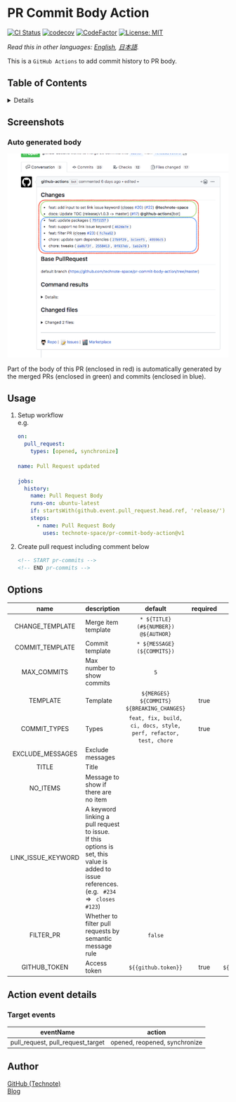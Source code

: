 # PR Commit Body Action

[![CI Status](https://github.com/technote-space/pr-commit-body-action/workflows/CI/badge.svg)](https://github.com/technote-space/pr-commit-body-action/actions)
[![codecov](https://codecov.io/gh/technote-space/pr-commit-body-action/branch/master/graph/badge.svg)](https://codecov.io/gh/technote-space/pr-commit-body-action)
[![CodeFactor](https://www.codefactor.io/repository/github/technote-space/pr-commit-body-action/badge)](https://www.codefactor.io/repository/github/technote-space/pr-commit-body-action)
[![License: MIT](https://img.shields.io/badge/License-MIT-blue.svg)](https://github.com/technote-space/pr-commit-body-action/blob/master/LICENSE)

*Read this in other languages: [English](README.md), [日本語](README.ja.md).*

This is a `GitHub Actions` to add commit history to PR body.

## Table of Contents

<!-- START doctoc generated TOC please keep comment here to allow auto update -->
<!-- DON'T EDIT THIS SECTION, INSTEAD RE-RUN doctoc TO UPDATE -->
<details>
<summary>Details</summary>

- [Screenshots](#screenshots)
  - [Auto generated body](#auto-generated-body)
- [Usage](#usage)
- [Options](#options)
- [Action event details](#action-event-details)
  - [Target events](#target-events)
- [Author](#author)

</details>
<!-- END doctoc generated TOC please keep comment here to allow auto update -->

## Screenshots
### Auto generated body
![pr-body](https://raw.githubusercontent.com/technote-space/pr-commit-body-action/images/pr-body.png)

Part of the body of this PR (enclosed in red) is automatically generated by the merged PRs (enclosed in green) and commits (enclosed in blue).

## Usage
1. Setup workflow  
    e.g.
    ```yaml
    on:
      pull_request:
        types: [opened, synchronize]
    
    name: Pull Request updated
    
    jobs:
      history:
        name: Pull Request Body
        runs-on: ubuntu-latest
        if: startsWith(github.event.pull_request.head.ref, 'release/')
        steps:
          - name: Pull Request Body
            uses: technote-space/pr-commit-body-action@v1
    ```
1. Create pull request including comment below
    ```markdown
    <!-- START pr-commits -->
    <!-- END pr-commits -->
    ```

## Options
| name | description | default | required | e.g. |
|:---:|:---|:---:|:---:|:---:|
|CHANGE_TEMPLATE|Merge item template|`* ${TITLE} (#${NUMBER}) @${AUTHOR}`| |`- ${TITLE}`|
|COMMIT_TEMPLATE|Commit template|`* ${MESSAGE} (${COMMITS})`| |`- ${MESSAGE}`|
|MAX_COMMITS|Max number to show commits|`5`| |`3`|
|TEMPLATE|Template|`${MERGES}`<br>`${COMMITS}`<br>`${BREAKING_CHANGES}`|true|`${MERGES}`|
|COMMIT_TYPES|Types|`feat, fix, build, ci, docs, style, perf, refactor, test, chore`|true|`feat, fix, chore`|
|EXCLUDE_MESSAGES|Exclude messages| | |`tweaks`|
|TITLE|Title| | |`Changes:`|
|NO_ITEMS|Message to show if there are no item| | |`- no item`|
|LINK_ISSUE_KEYWORD|A keyword linking a pull request to issue.<br>If this options is set, this value is added to issue references.<br>(e.g. ` #234` => ` closes #123`)| | |`closes`|
|FILTER_PR|Whether to filter pull requests by semantic message rule|`false`| |`true`|
|GITHUB_TOKEN|Access token|`${{github.token}}`|true|`${{secrets.ACCESS_TOKEN}}`|

## Action event details
### Target events
| eventName | action |
|:---:|:---:|
|pull_request, pull_request_target|opened, reopened, synchronize|

## Author
[GitHub (Technote)](https://github.com/technote-space)  
[Blog](https://technote.space)
